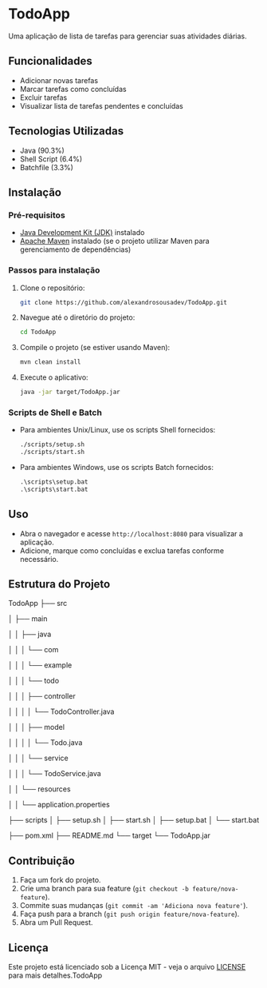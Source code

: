 # TodoApp

Uma aplicação de lista de tarefas para gerenciar suas atividades diárias.

## Funcionalidades

- Adicionar novas tarefas
- Marcar tarefas como concluídas
- Excluir tarefas
- Visualizar lista de tarefas pendentes e concluídas

## Tecnologias Utilizadas

- Java (90.3%)
- Shell Script (6.4%)
- Batchfile (3.3%)

## Instalação

### Pré-requisitos

- [Java Development Kit (JDK)](https://www.oracle.com/java/technologies/javase-downloads.html) instalado
- [Apache Maven](https://maven.apache.org/install.html) instalado (se o projeto utilizar Maven para gerenciamento de dependências)

### Passos para instalação

1. Clone o repositório:
    ```sh
    git clone https://github.com/alexandrosousadev/TodoApp.git
    ```

2. Navegue até o diretório do projeto:
    ```sh
    cd TodoApp
    ```

3. Compile o projeto (se estiver usando Maven):
    ```sh
    mvn clean install
    ```

4. Execute o aplicativo:
    ```sh
    java -jar target/TodoApp.jar
    ```

### Scripts de Shell e Batch

- Para ambientes Unix/Linux, use os scripts Shell fornecidos:
    ```sh
    ./scripts/setup.sh
    ./scripts/start.sh
    ```

- Para ambientes Windows, use os scripts Batch fornecidos:
    ```cmd
    .\scripts\setup.bat
    .\scripts\start.bat
    ```

## Uso

- Abra o navegador e acesse `http://localhost:8080` para visualizar a aplicação.
- Adicione, marque como concluídas e exclua tarefas conforme necessário.

## Estrutura do Projeto

TodoApp
├── src

│ ├── main

│ │ ├── java

│ │ │ └── com

│ │ │ └── example

│ │ │ └── todo

│ │ │ ├── controller

│ │ │ │ └── TodoController.java

│ │ │ ├── model

│ │ │ │ └── Todo.java

│ │ │ └── service

│ │ │ └── TodoService.java

│ │ └── resources

│ │ └── application.properties


├── scripts
│ ├── setup.sh
│ ├── start.sh
│ ├── setup.bat
│ └── start.bat

├── pom.xml
├── README.md
└── target
└── TodoApp.jar


## Contribuição

1. Faça um fork do projeto.
2. Crie uma branch para sua feature (`git checkout -b feature/nova-feature`).
3. Commite suas mudanças (`git commit -am 'Adiciona nova feature'`).
4. Faça push para a branch (`git push origin feature/nova-feature`).
5. Abra um Pull Request.

## Licença

Este projeto está licenciado sob a Licença MIT - veja o arquivo [LICENSE](LICENSE) para mais detalhes.TodoApp
